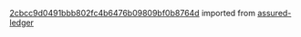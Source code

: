 [2cbcc9d0491bbb802fc4b6476b09809bf0b8764d](https://github.com/insolar/assured-ledger/commit/2cbcc9d0491bbb802fc4b6476b09809bf0b8764d) imported from [assured-ledger](https://github.com/insolar/assured-ledger)
